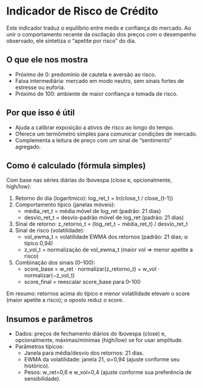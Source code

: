 # Indicador de Risco de Crédito

Este indicador traduz o equilíbrio entre medo e confiança do mercado. Ao unir o comportamento recente da oscilação dos preços com o desempenho observado, ele sintetiza o “apetite por risco” do dia.

## O que ele nos mostra
- Próximo de 0: predomínio de cautela e aversão ao risco.
- Faixa intermediária: mercado em modo neutro, sem sinais fortes de estresse ou euforia.
- Próximo de 100: ambiente de maior confiança e tomada de risco.

## Por que isso é útil
- Ajuda a calibrar exposição a ativos de risco ao longo do tempo.
- Oferece um termômetro simples para comunicar condições de mercado.
- Complementa a leitura de preço com um sinal de “sentimento” agregado.

## Como é calculado (fórmula simples)
Com base nas séries diárias do Ibovespa (close e, opcionalmente, high/low):

1) Retorno do dia (logarítmico):  log_ret_t = ln(close_t / close_{t-1})
2) Comportamento típico (janelas móveis):
	- média_ret_t = média móvel de log_ret (padrão: 21 dias)
	- desvio_ret_t = desvio-padrão móvel de log_ret (padrão: 21 dias)
3) Sinal de retorno:  z_retorno_t = (log_ret_t − média_ret_t) / desvio_ret_t
4) Sinal de risco (volatilidade):
	- vol_ewma_t = volatilidade EWMA dos retornos (padrão: 21 dias; α típico 0,94)
	- z_vol_t = normalização de vol_ewma_t (maior vol ⇒ menor apetite a risco)
5) Combinação dos sinais (0–100):
	- score_base = w_ret · normalizar(z_retorno_t) + w_vol · normalizar(−z_vol_t)
	- score_final = reescalar score_base para 0–100

Em resumo: retornos acima do típico e menor volatilidade elevam o score (maior apetite a risco); o oposto reduz o score.

## Insumos e parâmetros
- Dados: preços de fechamento diários do Ibovespa (close) e, opcionalmente, máximas/mínimas (high/low) se for usar amplitude.
- Parâmetros típicos:
  - Janela para média/desvio dos retornos: 21 dias.
  - EWMA da volatilidade: janela 21, α=0,94 (ajuste conforme seu histórico).
  - Pesos: w_ret=0,6 e w_vol=0,4 (ajuste conforme sua preferência de sensibilidade).
